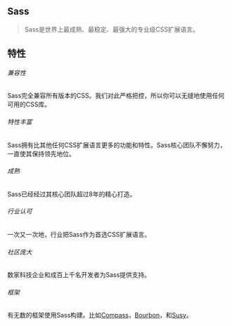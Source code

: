 ## Sass 

> Sass是世界上最成熟、最稳定、最强大的专业级CSS扩展语言。

## 特性

###### 兼容性

Sass完全兼容所有版本的CSS。我们对此严格把控，所以你可以无缝地使用任何可用的CSS库。

###### 特性丰富

Sass拥有比其他任何CSS扩展语言更多的功能和特性。Sass核心团队不懈努力，一直使其保持领先地位。

###### 成熟

Sass已经经过其核心团队超过8年的精心打造。

###### 行业认可

一次又一次地，行业把Sass作为首选CSS扩展语言。

###### 社区庞大

数家科技企业和成百上千名开发者为Sass提供支持。

###### 框架

有无数的框架使用Sass构建。比如[Compass](http://compass-style.org/)，[Bourbon](http://bourbon.io/)，和[Susy](http://susy.oddbird.net/)。